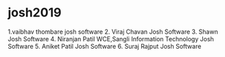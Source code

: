 # josh2019
1.vaibhav thombare
 josh software
2. Viraj Chavan
   Josh Software
3. Shawn
   Josh Software
4. Niranjan Patil
   WCE,Sangli
   Information Technology
   Josh Software
5. Aniket Patil
   Josh Software
6. Suraj Rajput
   Josh Software
